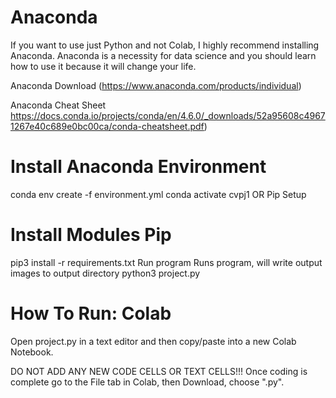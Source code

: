 # Anaconda
If you want to use just Python and not Colab, I highly recommend installing Anaconda. Anaconda is a necessity for data science and you should learn how to use it because it will change your life.

Anaconda Download
(https://www.anaconda.com/products/individual)

Anaconda Cheat Sheet
https://docs.conda.io/projects/conda/en/4.6.0/_downloads/52a95608c49671267e40c689e0bc00ca/conda-cheatsheet.pdf)

# Install Anaconda Environment
conda env create -f environment.yml
conda activate cvpj1
OR
Pip Setup

# Install Modules Pip
pip3 install -r requirements.txt
Run program
Runs program, will write output images to output directory
python3 project.py

# How To Run: Colab
Open project.py in a text editor and then copy/paste into a new Colab Notebook.

DO NOT ADD ANY NEW CODE CELLS OR TEXT CELLS!!!
Once coding is complete go to the File tab in Colab, then Download, choose ".py".

